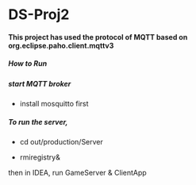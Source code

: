 # DS-Proj2


#### This project has used the protocol of MQTT based on org.eclipse.paho.client.mqttv3


##### How to Run

##### start MQTT broker
+ install mosquitto first



##### To run the server, 

+ cd out/production/Server

+ rmiregistry& 

then in IDEA, 
run GameServer & ClientApp

